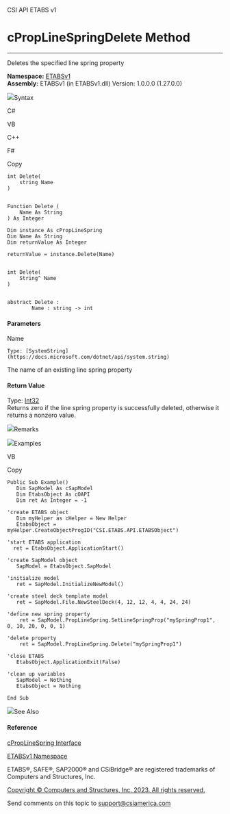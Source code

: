 ﻿

CSI API ETABS v1

# cPropLineSpringDelete Method  
  
---  
  
Deletes the specified line spring property

**Namespace:** [ETABSv1](2780f1b8-2033-5289-2298-1cdb2a7508d9.htm)  
**Assembly:** ETABSv1 (in ETABSv1.dll) Version: 1.0.0.0 (1.27.0.0)

![](../icons/SectionExpanded.png)Syntax

C#

VB

C++

F#

Copy

    
    
    int Delete(
    	string Name
    )
    
    
    Function Delete ( 
    	Name As String
    ) As Integer
    
    Dim instance As cPropLineSpring
    Dim Name As String
    Dim returnValue As Integer
    
    returnValue = instance.Delete(Name)
    
    
    int Delete(
    	String^ Name
    )
    
    
    abstract Delete : 
            Name : string -> int 
    

#### Parameters

Name

    Type: [SystemString](https://docs.microsoft.com/dotnet/api/system.string)  
The name of an existing line spring property

#### Return Value

Type: [Int32](https://docs.microsoft.com/dotnet/api/system.int32)  
Returns zero if the line spring property is successfully deleted, otherwise it
returns a nonzero value.

![](../icons/SectionExpanded.png)Remarks

![](../icons/SectionExpanded.png)Examples

VB

Copy

    
    
    Public Sub Example()
       Dim SapModel As cSapModel
       Dim EtabsObject As cOAPI
       Dim ret As Integer = -1
    
    'create ETABS object
       Dim myHelper as cHelper = New Helper
       EtabsObject = myHelper.CreateObjectProgID("CSI.ETABS.API.ETABSObject")
    
    'start ETABS application
      ret = EtabsObject.ApplicationStart()
    
    'create SapModel object
       SapModel = EtabsObject.SapModel
    
    'initialize model
       ret = SapModel.InitializeNewModel()
    
    'create steel deck template model
       ret = SapModel.File.NewSteelDeck(4, 12, 12, 4, 4, 24, 24)
    
    'define new spring property
        ret = SapModel.PropLineSpring.SetLineSpringProp("mySpringProp1", 0, 10, 20, 0, 0, 1)
    
    'delete property
        ret = SapModel.PropLineSpring.Delete("mySpringProp1")
    
    'close ETABS
       EtabsObject.ApplicationExit(False)
    
    'clean up variables
       SapModel = Nothing
       EtabsObject = Nothing
    
    End Sub

![](../icons/SectionExpanded.png)See Also

#### Reference

[cPropLineSpring Interface](cd49fe2d-7a8d-fe2f-8e88-8eacf2c1a61d.htm)

[ETABSv1 Namespace](2780f1b8-2033-5289-2298-1cdb2a7508d9.htm)

ETABS®, SAFE®, SAP2000® and CSiBridge® are registered trademarks of Computers
and Structures, Inc.  

[Copyright © Computers and Structures, Inc. 2023. All rights
reserved.](http://www.csiamerica.com)

Send comments on this topic to
[support@csiamerica.com](mailto:support%40csiamerica.com?Subject=CSI%20API%20ETABS%20v1)

